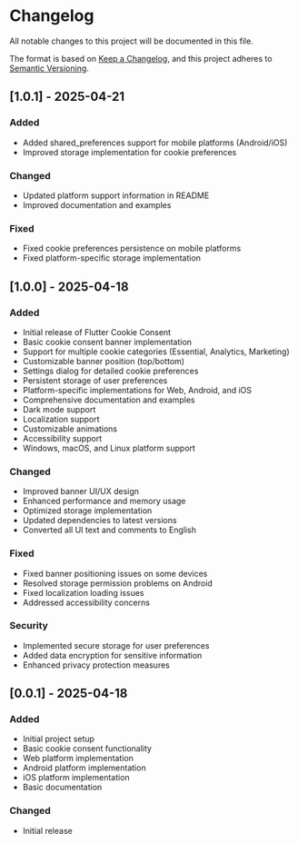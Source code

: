 # Changelog

All notable changes to this project will be documented in this file.

The format is based on [Keep a Changelog](https://keepachangelog.com/en/1.0.0/),
and this project adheres to [Semantic Versioning](https://semver.org/spec/v2.0.0.html).

## [1.0.1] - 2025-04-21

### Added
- Added shared_preferences support for mobile platforms (Android/iOS)
- Improved storage implementation for cookie preferences

### Changed
- Updated platform support information in README
- Improved documentation and examples

### Fixed
- Fixed cookie preferences persistence on mobile platforms
- Fixed platform-specific storage implementation

## [1.0.0] - 2025-04-18

### Added
- Initial release of Flutter Cookie Consent
- Basic cookie consent banner implementation
- Support for multiple cookie categories (Essential, Analytics, Marketing)
- Customizable banner position (top/bottom)
- Settings dialog for detailed cookie preferences
- Persistent storage of user preferences
- Platform-specific implementations for Web, Android, and iOS
- Comprehensive documentation and examples
- Dark mode support
- Localization support
- Customizable animations
- Accessibility support
- Windows, macOS, and Linux platform support

### Changed
- Improved banner UI/UX design
- Enhanced performance and memory usage
- Optimized storage implementation
- Updated dependencies to latest versions
- Converted all UI text and comments to English

### Fixed
- Fixed banner positioning issues on some devices
- Resolved storage permission problems on Android
- Fixed localization loading issues
- Addressed accessibility concerns

### Security
- Implemented secure storage for user preferences
- Added data encryption for sensitive information
- Enhanced privacy protection measures

## [0.0.1] - 2025-04-18

### Added
- Initial project setup
- Basic cookie consent functionality
- Web platform implementation
- Android platform implementation
- iOS platform implementation
- Basic documentation

### Changed
- Initial release

